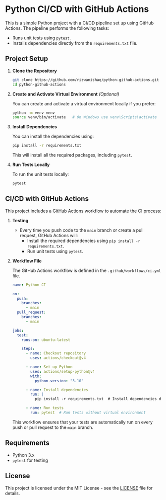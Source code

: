# Python CI/CD with GitHub Actions

This is a simple Python project with a CI/CD pipeline set up using GitHub Actions. The pipeline performs the following tasks:
- Runs unit tests using `pytest`.
- Installs dependencies directly from the `requirements.txt` file.

## Project Setup

1. **Clone the Repository**

    ```bash
    git clone https://github.com/rizwanishaq/python-github-actions.git
    cd python-github-actions
    ```

2. **Create and Activate Virtual Environment** *(Optional)*

    You can create and activate a virtual environment locally if you prefer:

    ```bash
    python -m venv venv
    source venv/bin/activate   # On Windows use venv\Scripts\activate
    ```

3. **Install Dependencies**

    You can install the dependencies using:

    ```bash
    pip install -r requirements.txt
    ```

    This will install all the required packages, including `pytest`.

4. **Run Tests Locally**

    To run the unit tests locally:

    ```bash
    pytest
    ```

## CI/CD with GitHub Actions

This project includes a GitHub Actions workflow to automate the CI process:

1. **Testing**

    - Every time you push code to the `main` branch or create a pull request, GitHub Actions will:
        - Install the required dependencies using `pip install -r requirements.txt`.
        - Run unit tests using `pytest`.

2. **Workflow File**

    The GitHub Actions workflow is defined in the `.github/workflows/ci.yml` file.

    ```yaml
    name: Python CI

    on:
      push:
        branches:
          - main
      pull_request:
        branches:
          - main

    jobs:
      test:
        runs-on: ubuntu-latest

        steps:
          - name: Checkout repository
            uses: actions/checkout@v4

          - name: Set up Python
            uses: actions/setup-python@v4
            with:
              python-version: "3.10"

          - name: Install dependencies
            run: |
              pip install -r requirements.txt  # Install dependencies directly from requirements.txt

          - name: Run tests
            run: pytest  # Run tests without virtual environment
    ```

    This workflow ensures that your tests are automatically run on every push or pull request to the `main` branch.

## Requirements

- Python 3.x
- `pytest` for testing

## License

This project is licensed under the MIT License - see the [LICENSE](LICENSE) file for details.

